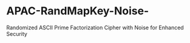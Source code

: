 # APAC-RandMapKey-Noise-
Randomized ASCII Prime Factorization Cipher with Noise for Enhanced Security
